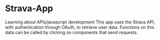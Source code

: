 # Strava-App
Learning about APIs/javascript development
This app uses the Strava API, with authentication through OAuth, to retrieve user data.
Functions on this data can be called by clicking on components that send requests.
